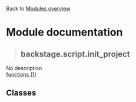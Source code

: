 Back to [Modules overview](https://github.com/pyrustic/backstage/blob/master/docs/modules/README.md)
  
# Module documentation
>## backstage.script.init\_project
No description
<br>
[functions (1)](https://github.com/pyrustic/backstage/blob/master/docs/modules/content/backstage.script.init_project/functions.md)


## Classes

